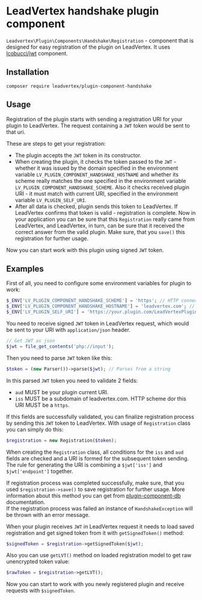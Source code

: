 # LeadVertex handshake plugin component
`Leadvertex\Plugin\Components\Handshake\Registration` - component that is designed for easy
registration of the plugin on LeadVertex. It uses [lcobucci/jwt]("https://github.com/lcobucci/jwt" "lcobucci/jwt") component.

## Installation
```shell script
composer require leadvertex/plugin-component-handshake
```

## Usage
Registration of the plugin starts with sending a registration URI for your plugin to LeadVertex.
The request containing a `JWT` token would be sent to that uri.

These are steps to get your registration:
- The plugin accepts the `JWT` token in its constructor.
- When creating the plugin, it checks the token passed to the `JWT` - whether it was issued by the domain
specified in the environment variable `LV_PLUGIN_COMPONENT_HANDSHAKE_HOSTNAME`
and whether its scheme really matches the one specified in the environment variable `LV_PLUGIN_COMPONENT_HANDSHAKE_SCHEME`.
Also it checks received plugin URI - it must match with current URI, specified in the environment variable `LV_PLUGIN_SELF_URI`.
- After all data is checked, plugin sends this token to LeadVertex. If LeadVertex confirms that token is valid - registration is complete.
Now in your application you can be sure that this `Registration` really came from LeadVertex, and LeadVertex, in turn,
can be sure that it received the correct answer from the valid plugin. Make sure, that you `save()` this registration for further usage.

Now you can start work with this plugin using signed `JWT` token.

## Examples
First of all, you need to configure some environment variables for plugin to work:
```php
$_ENV['LV_PLUGIN_COMPONENT_HANDSHAKE_SCHEME'] = 'https'; // HTTP connection scheme. 'https' is set for example.
$_ENV['LV_PLUGIN_COMPONENT_HANDSHAKE_HOSTNAME'] = 'leadvertex.com'; // Connection hostname. 'leadvertex.com' is set for example.
$_ENV['LV_PLUGIN_SELF_URI'] = 'https://your.plugin.com/LeadVertexPlugin'; // URI to your plugin
```

You need to receive signed `JWT` token in LeadVertex request, which would be sent to your URI with `application/json` header.
```php
// Get JWT as json
$jwt = file_get_contents('php://input');
```

Then you need to parse `JWT` token like this:
```php
$token = (new Parser())->parse($jwt); // Parses from a string
```

In this parsed `JWT` token you need to validate 2 fields:
- `aud` MUST be your plugin current URI.
- `iss` MUST be a subdomain of leadvertex.com. HTTP scheme dor this URI MUST be a `https`.

If this fields are successfully validated, you can finalize registration process by sending this `JWT` token to LeadVertex.
With usage of `Registration` class you can simply do this:
```php
$registration = new Registration($token);
```
When creating the `Registration` class, all conditions for the `iss` and `aud` fields are checked and a URI is formed for the subsequent token sending.\
The rule for generating the URI is combining a `$jwt['iss']` and `$jwt['endpoint']` together.

If registration process was completed successfully, make sure, that you used `$registration->save()` to save registration for further usage.
More information about this method you can get from [plugin-component-db](https://github.com/leadvertex/plugin-component-db "plugin-component-db") documentation.\
If the registration process was failed an instance of `HandshakeException` will be thrown with an error message.

When your plugin receives `JWT` in LeadVertex request it needs to load saved registration and get signed token from it with `getSignedToken()` method:
```php
$signedToken = $registration->getSignedToken($jwt);
``` 

Also you can use `getLVT()` method on loaded registration model to get raw unencrypted token value:
```php
$rawToken = $registration->getLVT();
```

Now you can start to work with you newly registered plugin and receive requests with `$signedToken`.